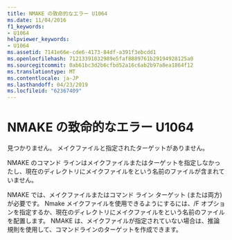 ```yaml
---
title: NMAKE の致命的なエラー U1064
ms.date: 11/04/2016
f1_keywords:
- U1064
helpviewer_keywords:
- U1064
ms.assetid: 7141e66e-cde6-4173-84df-a391f3ebcdd1
ms.openlocfilehash: 71213391032989e5faf8889761b29194928125a0
ms.sourcegitcommit: 0ab61bc3d2b6cfbd52a16c6ab2b97a8ea1864f12
ms.translationtype: MT
ms.contentlocale: ja-JP
ms.lasthandoff: 04/23/2019
ms.locfileid: "62367409"
---
```

# <a name="nmake-fatal-error-u1064"></a>NMAKE の致命的なエラー U1064

見つかりません。 メイクファイルと指定されたターゲットがありません。

NMAKE のコマンド ラインはメイクファイルまたはターゲットを指定しなかったし、現在のディレクトリにメイクファイルをという名前のファイルが含まれていません。

NMAKE では、メイクファイルまたはコマンド ライン ターゲット (または両方) が必要です。 Nmake メイクファイルを使用できるようにするには、/F オプションを指定するか、現在のディレクトリにメイクファイルをという名前のファイルを配置します。 NMAKE は、メイクファイルが指定されていない場合は、推論規則を使用して、コマンドラインのターゲットを作成できます。